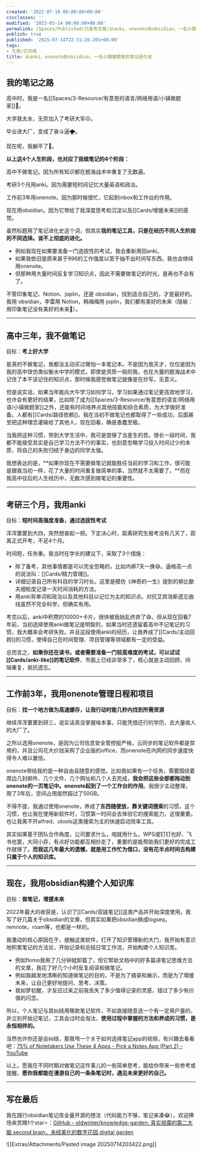 ```yaml
---
created: '2022-07-18 00:00:00+00:00'
cssclasses: ''
modified: '2023-03-14 00:00:00+00:00'
permalink: /Spaces/Published/已发布文章/从anki、onenote到obsidian，一名小镇做题家的笔记进化史.md
publish: true
published: '2025-07-14T22:31:20.201+08:00'
tags:
- 文章/已完成
title: 从anki、onenote到obsidian，一名小镇做题家的笔记进化史
---
```

## 我的笔记之路

高中时，我是一名[[Spaces/3-Resource/有意思的语言/网络用语/小镇做题家]]💯。

大学我太水，无奈加入了考研大军😣。

毕业进大厂，变成了奋斗逼🌪。

现在呢，我躺平了🛌。

**以上这4个人生阶段，也对应了我做笔记的4个阶段：**

高中不做笔记。因为所有知识都在题海战术中重复了无数遍。

考研3个月用anki。因为需要短时间记忆大量英语和政治。

工作前3年用onenote。因为那时候很忙，它起到inbox和工作台的作用。

现在用obsidian。因为它带给了我深度思考和沉淀以及[[Cards/增援未来]]的感觉。

虽然标题用了笔记进化史这个词，但其实**我的笔记工具，只是在经历不同人生阶段的不同选择。谈不上彻底的进化。**

- 例如我现在如果要准备一门选拔性的考试，我会重新用回anki。
- 如果我依旧是原来甚于996的工作强度以至于抽不出时间写东西，我也会继续用onenote。
- 但那种用大量时间反复学习知识点，因此不需要做笔记的时光，是再也不会有了。

不管印象笔记、Notion、joplin，还是 obsidian，找到适合自己的，才是最好的。我用 obsidian，李雷用 Notion，韩梅梅用 joplin，我们都有美好的未来（隐喻：用印象笔记没有美好的未来🤪）。

---

## 高中三年，我不做笔记

目标：**考上好大学**

是真的不做笔记，我都没主动买过哪怕一本笔记本。不是因为我天才，仅仅是因为我的高中效仿类似衡水中学的模式，即使是资质一般的我，也在大量的题海战术中记住了本不该记住的知识点，那时候我感觉做笔记就像是在抄写，无意义。

但是说实话，如果当年能向大牛学习如何学习，学习如果通过笔记更高效地学习，也许会有更好的结果，比如除了成为[[Spaces/3-Resource/有意思的语言/网络用语/小镇做题家]]之外，还能有时间培养点其他技能和综合素质，为大学做好准备。人都有[[Cards/路径依赖]]，我在当初不做笔记也都取得了一些成功，后面甚至把这种理念灌输给了其他人，现在回看，确是愚蠢至极。

当我把这种习惯，带到大学生活中，我可是尝够了当差生的苦。很长一段时间，我都不能接受其实是自己学习方法不行的事实，也刻意忽略学习投入时间过少的本质，将自己的失败归结于身边的同学太强。

我想表达的是，**如果你现在不需要做笔记就能胜任当前的学习和工作，很可能是跟我当初一样，花了大量的时间重复做简单的事，当然就不太需要了。**而在我高中往后的人生经历中，无数次感到做笔记的重要性。

---

## 考研三个月，我用anki

目标：**短时间高强度准备，通过选拔性考试**

浑浑噩噩到大四，突然想奋起一把。下定决心时，距离研究生报考没有几天了，距离正式开考，不足4个月。

时间短，任务重。我当时在学长的建议下，采取了3个措施：

- 除了备考，其他事情都是可以完全忽略的，比如内裤7天一换😄。逼格高一点的说法叫：[[Cards/精力管理]]。
- 详细记录自己所有科目的学习时长。这里是模仿《神奇的一生》提到的柳比歇夫细粒度记录一天时间消耗的方法。
- 用anki背单词和政治以及其他科目以记忆为主的知识点。对抗艾宾浩斯遗忘曲线虽然不完全科学，但确实有用。

考完以后，anki中积攒的10000+卡片，很快被我始乱终弃了😅。但从现在回看7年前，当初选择使用anki做笔记是明智的，如果当时还遗留着高中不记笔记的习惯，我大概率会考研失败。并且这段使用anki的经历，让我养成了[[Cards/主动回顾]]的习惯，使得自己在时间管理、项目管理等领域都有一定的受益。

总而言之，**如果你还在读书，或者需要准备一门较高难度的考试，可以试试[[Cards/anki-like]]的笔记软件**，市面上已经非常多了，核心就是主动回顾，间隔重复，抵抗遗忘。

---

## 工作前3年，我用onenote管理日程和项目

目标：**找一个地方做为高速缓存，让我行动时能几秒内找到所需资源**

继续浑浑噩噩到研三，说实话真没掌握啥本事，只能凭借还行的学历，去大量收人的大厂了。

之所以选用onenote，是因为公司信息安全管控挺严格，云同步的笔记软件都是禁用的，并且公司花大价钱采购了企业版的office，而onenote在内网的同步速度快得令人难以置信。

onenote带给我的是一种自由且随意的感觉。比如我如果有一个任务，需要围绕着周边几封邮件、几个文件、几个网址和几个人去完成，**我会把这些全部都拖动到onenote的一页笔记中。onenote起到了一个工作台的作用**。我很少主动整理，用了3年后，空间占用居然超过了50GB。

不得不提，我通过使用onenote，养成了**东西随便放，靠关键词搜索**的习惯，这个习惯，也让我在使用新软件时，习惯第一时间会去体验它的搜索能力，这很重要。也让我离不开alfred、utools这类搜索为主的快速启动效率工具。

其实如果基于团队合作角度，公司要求什么，咱就用什么，WPS或钉钉也好、飞书也罢，大同小异，有点好功能都互相抄走了，重要的是能帮助我们更好的完成工作就够了。**而我这几年最大的遗憾，就是用工作忙为借口，没有花半点时间去构建只属于个人的知识库。**

---

## 现在，我用obsidian构建个人知识库

目标：**做笔记，增援未来**

2022年最大的收获是，认识了[[Cards/双链笔记]]这类产品并开始深度使用。我写了好几篇关于obsidian的文章，但其实如果把obsidian换成logseq，remnote，roam等，也都是一样的。

我激动的核心原因在于，接触这类软件，打开了知识管理新的大门，我开始有意识地积累笔记的方法论，开始记录和总结日常工作流，开始构建个人知识库。

- 例如flomo我用了几分钟就卸载了，但它帮助文档中的好多篇讲笔记思维方法的文章，我花了好几个小时反复阅读和做笔记。
- 例如我越发地清晰的知道做笔记的目的，不是为了摘录和展示，而是为了增援未来，让自己更好地提问、思考、决策。
- 我如梦初醒，才反应过来之前我丢失了多少值得记录的灵感，错过了多少有价值的闪念。

所以，个人笔记与其纠结用哪款笔记软件，不如直接随意选一个有一定用户量的，并立刻开始记笔记，工具会过时会淘汰，**使用过程中掌握的方法和养成的习惯，是永恒相伴的。**

当然也许你还是会纠结，那我甩一个关于如何选择笔记app的视频，有兴趣去看看吧：[75% of Notetakers Use These 4 Apps - Pick a Notes App (Part 2) - YouTube](https://www.youtube.com/watch?v=WTg3fCr1WaY&t=41s)

以上。愿我在不同时期对做笔记这件事儿的一些简单思考，能给你带来一些参考或提醒。**愿你我都能在漫游自己的一条条笔记时，遇见未来更好的自己。**

---

## 写在最后

我在践行obsidian笔记库全量开源的想法（代码能力不够，笔记来凑😂），欢迎捧场来赏赐1个star⭐️：[GitHub - oldwinter/knowledge-garden: 真实袒露的第二大脑 second brain，未经美化的数字花园 digital garden](https://github.com/oldwinter/knowledge-garden)

![[Extras/Attachments/Pasted image 20250714203422.png]]